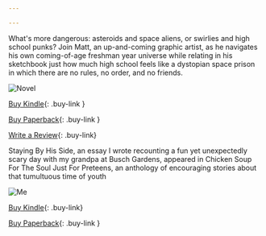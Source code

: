 ```yaml
---

---
```


What's more dangerous: asteroids and space aliens, or swirlies and high school punks? Join Matt, an up-and-coming graphic artist, as he navigates his own coming-of-age freshman year universe while relating in his sketchbook just how much high school feels like a dystopian space prison in which there are no rules, no order, and no friends.

![Novel](novel_cover_smaller.jpg "Marc S. Kruza") 

[Buy Kindle](https://www.amazon.com/Me-Myself-Im-Lost-Freshman-ebook/dp/B00XD5XWHM/ref=sr_1_1?ie=UTF8&qid=1431172322&sr=8-1&keywords=me%2C+myself+and+i%27m+lost){: .buy-link }
  
[Buy Paperback](http://www.amazon.com/Me-Myself-Im-Lost-Nerd/dp/150850234X/ref=sr_1_2?ie=UTF8&qid=1431172322&sr=8-2&keywords=me%2C+myself+and+i%27m+lost){: .buy-link }

[Write a Review](https://www.goodreads.com/book/show/25518289-me-myself-and-i-m-lost?from_choice=false&from_home_module=false){: .buy-link}

Staying By His Side, an essay I wrote recounting a fun yet unexpectedly scary day with my grandpa at Busch Gardens, appeared in Chicken Soup For The Soul Just For Preteens, an anthology of encouraging stories about that tumultuous time of youth

![Me](preteens.jpg "Marc S. Kruza")
 
[Buy Kindle](https://www.amazon.com/Chicken-Soup-Soul-Preteens-Inspiration-ebook/dp/B004G8QTLQ/ref=tmm_kin_swatch_0?_encoding=UTF8&qid=&sr=){: .buy-link}
  
[Buy Paperback](https://www.amazon.com/Chicken-Soup-Soul-Preteens-Inspiration/dp/1935096737){: .buy-link }
  




